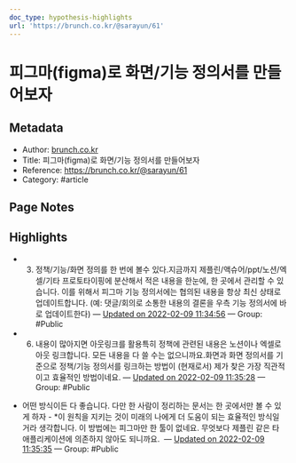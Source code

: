 ```yaml
---
doc_type: hypothesis-highlights
url: 'https://brunch.co.kr/@sarayun/61'
---
```


# 피그마(figma)로 화면/기능 정의서를 만들어보자

## Metadata
- Author: [brunch.co.kr]()
- Title: 피그마(figma)로 화면/기능 정의서를 만들어보자
- Reference: https://brunch.co.kr/@sarayun/61
- Category: #article

## Page Notes
## Highlights
- 3. 정책/기능/화면 정의를 한 번에 볼수 있다.지금까지 제플린/액슈어/ppt/노션/엑셀/기타 프로토타이핑에 분산해서 적은 내용을 한눈에, 한 곳에서 관리할 수 있습니다. 이를 위해서 피그마 기능 정의서에는 협의된 내용을 항상 최신 상태로 업데이트합니다. (예: 댓글/회의로 소통한 내용의 결론을 우측 기능 정의서에 바로 업데이트한다) — [Updated on 2022-02-09 11:34:56](https://hyp.is/3lfWsolQEeymDde2lNsGhQ/brunch.co.kr/@sarayun/61) — Group: #Public

- 6. 내용이 많아지면 아웃링크를 활용특히 정책에 관련된 내용은 노션이나 엑셀로 아웃 링크합니다. 모든 내용을 다 쓸 수는 없으니까요.화면과 화면 정의서를 기준으로 정책/기능 정의서를 링크하는 방법이 (현재로서) 제가 찾은 가장 직관적이고 효율적인 방법이네요. — [Updated on 2022-02-09 11:35:28](https://hyp.is/8VacvIlQEeylmsdxmiNegA/brunch.co.kr/@sarayun/61) — Group: #Public

- 어떤 방식이든 다 좋습니다. 다만 한 사람이 정리하는 문서는 한 곳에서만 볼 수 있게 하자 - *이 원칙을 지키는 것이 미래의 나에게 더 도움이 되는 효율적인 방식일 거라 생각합니다. 이 방법에는 피그마만 한 툴이 없네요. 무엇보다 제플린 같은 타 애플리케이션에 의존하지 않아도 되니까요.  — [Updated on 2022-02-09 11:35:35](https://hyp.is/9aZSiolQEeydY9tjzIJb1A/brunch.co.kr/@sarayun/61) — Group: #Public



